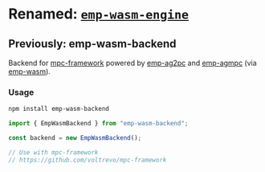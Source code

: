 # Renamed: [`emp-wasm-engine`](https://www.npmjs.com/package/emp-wasm-engine)

## Previously: emp-wasm-backend

Backend for [mpc-framework](https://github.com/voltrevo/mpc-framework) powered
by [emp-ag2pc](https://github.com/emp-toolkit/emp-ag2pc) and
[emp-agmpc](https://github.com/emp-toolkit/emp-agmpc) (via
[emp-wasm](https://github.com/voltrevo/emp-wasm)).

### Usage

```sh
npm install emp-wasm-backend
```

```ts
import { EmpWasmBackend } from "emp-wasm-backend";

const backend = new EmpWasmBackend();

// Use with mpc-framework
// https://github.com/voltrevo/mpc-framework
```
